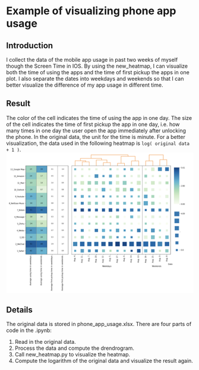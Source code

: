 # Example of visualizing phone app usage


Introduction
---------------
I collect the data of the mobile app usage in past two weeks of myself though the Screen Time in IOS. By using the new_heatmap, I can visualize both the time of using the apps and the time of first pickup the apps in one plot. I also separate the dates into weekdays and weekends so that I can better visualize the difference of my app usage in different time.

Result
---------------
The color of the cell indicates the time of using the app in one day. The size of the cell indicates the time of first pickup the app in one day, i.e. how many times in one day the user open the app immediately after unlocking the phone.
In the original data, the unit for the time is minute. For a better visualization, the data used in the following heatmap is `log( original data + 1 )`.
![Image text](https://github.com/UeFan/Heatmap-for-visualizing-clustering-result/blob/master/visualize_app_usage/p2.png)

Details
---------------
The original data is stored in phone_app_usage.xlsx. There are four parts of code in the .ipynb:
1. Read in the original data.
2. Process the data and compute the drendrogram.
3. Call new_heatmap.py to visualize the heatmap.
4. Compute the logarithm of the original data and visualize the result again.